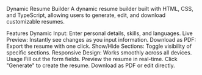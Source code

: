 Dynamic Resume Builder
A dynamic resume builder built with HTML, CSS, and TypeScript, allowing users to generate, edit, and download customizable resumes.

Features
Dynamic Input: Enter personal details, skills, and languages.
Live Preview: Instantly see changes as you input information.
Download as PDF: Export the resume with one click.
Show/Hide Sections: Toggle visibility of specific sections.
Responsive Design: Works smoothly across all devices.
Usage
Fill out the form fields.
Preview the resume in real-time.
Click "Generate" to create the resume.
Download as PDF or edit directly.

